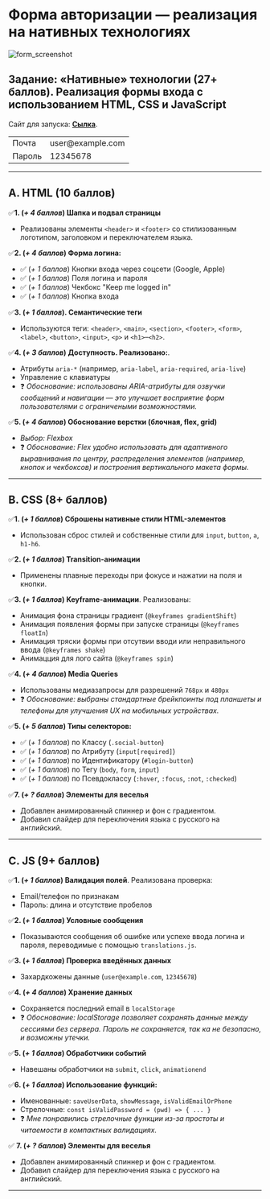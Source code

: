 
# Форма авторизации — реализация на нативных технологиях
 ![form_screenshot](https://github.com/user-attachments/assets/b3afeec6-6c0c-40f5-a39b-32755897b318)

## Задание: «Нативные» технологии (27+ баллов). Реализация формы входа с использованием HTML, CSS и JavaScript
Сайт для запуска: [**Сылка**](https://schukin-slava.github.io/web_form_project/native/index.html "сайт").

<table>
  <tr>
    <td>Почта</td>
    <td>user@example.com</td>
  </tr>
  <tr>
    <td>Пароль</td>
    <td>12345678</td>
  </tr>
</table>

---

## A. HTML (10 баллов)

✅**1. (*+ 4 баллов*) Шапка и подвал страницы**
* Реализованы элементы `<header>` и `<footer>` со стилизованным логотипом, заголовком и переключателем языка.

✅**2. (*+ 4 баллов*) Форма логина:**
* ✅ (*+ 1 баллов*) Кнопки входа через соцсети (Google, Apple)
* ✅ (*+ 1 баллов*) Поля логина и пароля
* ✅ (*+ 1 баллов*) Чекбокс "Keep me logged in"
* ✅ (*+ 1 баллов*) Кнопка входа

✅**3. (*+ 1 баллов*). Семантические теги**
* Используются теги: `<header>`, `<main>`, `<section>`, `<footer>`, `<form>`, `<label>`, `<button>`, `<input>`, `<p>` и `<h1>`–`<h2>`.

✅**4. (*+ 3 баллов*) Доступность. Реализовано:**.
* Атрибуты `aria-*` (например, `aria-label`, `aria-required`, `aria-live`)
* Управление с клавиатуры
* ❓ *Обоснование: использованы ARIA-атрибуты для озвучки сообщений и навигации — это улучшает восприятие форм пользователями с ограничеными возможностями.*

✅**5. (*+ 4 баллов*) Обоснование верстки (блочная, flex, grid)**
* *Выбор: Flexbox*
* ❓ *Обоснование: Flex удобно использовать для адаптивного выравнивания по центру, распределения элементов (например, кнопок и чекбоксов) и построения вертикального макета формы.*

---

## B. CSS (8+ баллов)

✅**1. (*+ 1 баллов*) Сброшены нативные стили HTML-элементов**
* Использован сброс стилей и собственные стили для `input`, `button`, `a`, `h1-h6`.

✅**2. (*+ 1 баллов*) Transition-анимации**
* Применены плавные переходы при фокусе и нажатии на поля и кнопки.

✅**3. (*+ 1 баллов*) Keyframe-анимации**. Реализованы:
* Анимация фона страницы градиент (`@keyframes gradientShift`)
* Анимация появления формы при запуске страницы (`@keyframes floatIn`)
* Анимация тряски формы при отсутвии вводи или неправильного ввода (`@keyframes shake`)
* Анимацция для лого сайта (`@keyframes spin`)

✅**4. (*+ 4 баллов*) Media Queries**
* Использованы медиазапросы для разрешений `768px` и `480px`
* ❓ *Обоснование: выбраны стандартные брейкпоинты под планшеты и телефоны для улучшения UX на мобильных устройствах.*

✅**5. (*+ 5 баллов*) Типы селекторов:**
* ✅ (*+ 1 баллов*) по Классу (`.social-button`)
* ✅ (*+ 1 баллов*) по Атрибуту (`input[required]`)
* ✅ (*+ 1 баллов*) по Идентификатору (`#login-button`)
* ✅ (*+ 1 баллов*) по Тегу (`body`, `form`, `input`)
* ✅ (*+ 1 баллов*) по Псевдоклассу (`:hover`, `:focus`, `:not`, `:checked`)

✅**7. (*+ ? баллов*) Элементы для веселья**
* Добавлен анимированный спиннер и фон с градиентом.
* Добавил слайдер для переключения языка с русского на английский.

---

## C. JS (9+ баллов)

✅**1. (*+ 1 баллов*) Валидация полей**. Реализована проверка:
* Email/телефон по признакам
* Пароль: длина и отсутствие пробелов

✅**2. (*+ 1 баллов*) Условные сообщения**
* Показываются сообщения об ошибке или успехе ввода логина и пароля, переводимые с помощью `translations.js`.

✅**3. (*+ 1 баллов*)  Проверка введённых данных**
* Захардкожены данные (`user@example.com`, `12345678`)

✅**4. (*+ 4 баллов*) Хранение данных**
* Сохраняется последний email в `localStorage`
* ❓ *Обоснование: localStorage позволяет сохранять данные между сессиями без сервера. Пароль не сохраняется, так ка не безопасно, и возможны утечки.*

✅**5. (*+ 1 баллов*)  Обработчики событий**
* Навешаны обработчики на `submit`, `click`, `animationend`

✅**6. (*+ 1 баллов*) Использование функций:** 
* Именованные: `saveUserData`, `showMessage`, `isValidEmailOrPhone`
* Стрелочные: `const isValidPassword = (pwd) => { ... }`
* ❓ *Мне понравились стрелочные функции из-за простоты и читаемости в компактных валидациях.*

✅ **7. (*+ ? баллов*) Элементы для веселья**
  * Добавлен анимированный спиннер и фон с градиентом.
  * Добавил слайдер для переключения языка с русского на английский.

---
